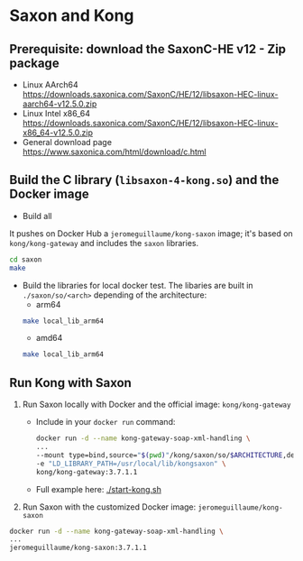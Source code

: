 # Saxon and Kong

## Prerequisite: download the SaxonC-HE v12 - Zip package
- Linux AArch64
https://downloads.saxonica.com/SaxonC/HE/12/libsaxon-HEC-linux-aarch64-v12.5.0.zip
- Linux Intel x86_64
https://downloads.saxonica.com/SaxonC/HE/12/libsaxon-HEC-linux-x86_64-v12.5.0.zip
- General download page
https://www.saxonica.com/html/download/c.html

## Build the C library (`libsaxon-4-kong.so`) and the Docker image
- Build all

It pushes on Docker Hub a `jeromeguillaume/kong-saxon` image; it's based on `kong/kong-gateway` and includes the `saxon` libraries.
```sh
cd saxon
make
```
- Build the libraries for local docker test. The libaries are built in `./saxon/so/<arch>` depending of the architecture:
  - arm64
  ```sh
  make local_lib_arm64
  ```
  - amd64
  ```sh
  make local_lib_arm64
  ```

## Run Kong with Saxon
1) Run Saxon locally with Docker and the official image: `kong/kong-gateway`
    - Include in your `docker run` command:
      ```sh
      docker run -d --name kong-gateway-soap-xml-handling \
      ...
      --mount type=bind,source="$(pwd)"/kong/saxon/so/$ARCHITECTURE,destination=/usr/local/lib/kongsaxon \
      -e "LD_LIBRARY_PATH=/usr/local/lib/kongsaxon" \
      kong/kong-gateway:3.7.1.1
      ```
    - Full example here: [./start-kong.sh](start-kong.sh)

2) Run Saxon with the customized Docker image: `jeromeguillaume/kong-saxon`
  ```sh
  docker run -d --name kong-gateway-soap-xml-handling \
  ...
  jeromeguillaume/kong-saxon:3.7.1.1
  ```